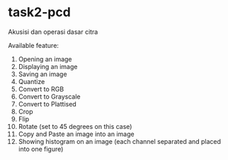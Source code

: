 # task2-pcd
Akusisi dan operasi dasar citra

Available feature:
  1. Opening an image
  2. Displaying an image
  3. Saving an image
  4. Quantize
  5. Convert to RGB
  6. Convert to Grayscale
  7. Convert to Plattised
  8. Crop
  9. Flip
  10. Rotate (set to 45 degrees on this case)
  11. Copy and Paste an image into an image
  12. Showing histogram on an image (each channel separated and placed into one figure)
